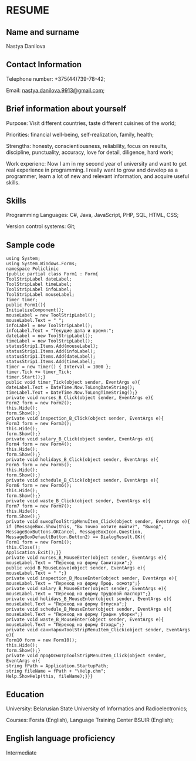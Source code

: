 RESUME
======  

Name and surname
---------------------------------------------------------------------------------------------------------------------------------------------------------------------------------
Nastya Danilova

Contact Information
-------------------
Telephone number: +375(44)739-78-42;  

Email: nastya.danilova.9913@gmail.com;

Brief information about yourself
--------------------------------
Purpose: Visit different countries, taste different cuisines of the world;  

Priorities: financial well-being, self-realization, family, health;  

Strengths: honesty, conscientiousness, reliability, focus on results, discipline, punctuality, accuracy, love for detail, diligence, hard work;  

Work experienc: Now I am in my second year of university and want to get real experience in programming. I really want to grow and develop as a programmer, learn a lot of new and relevant information, and acquire useful skills.

Skills
------
Programming Languages: C#, Java, JavaScript, PHP, SQL, HTML, CSS;  

Version control systems: Git;

Sample code
-----------
    using System;
    using System.Windows.Forms;
    namespace Policlinic
    {public partial class Form1 : Form{
    ToolStripLabel dateLabel;
    ToolStripLabel timeLabel;
    ToolStripLabel infoLabel;
    ToolStripLabel mouseLabel;
    Timer timer;
    public Form1(){
    InitializeComponent();
    mouseLabel = new ToolStripLabel();
    mouseLabel.Text = " ";
    infoLabel = new ToolStripLabel();
    infoLabel.Text = "Текущие дата и время:";
    dateLabel = new ToolStripLabel();
    timeLabel = new ToolStripLabel();
    statusStrip1.Items.Add(mouseLabel);
    statusStrip1.Items.Add(infoLabel);
    statusStrip1.Items.Add(dateLabel);
    statusStrip1.Items.Add(timeLabel);
    timer = new Timer() { Interval = 1000 };
    timer.Tick += timer_Tick;
    timer.Start();}
    public void timer_Tick(object sender, EventArgs e){
    dateLabel.Text = DateTime.Now.ToLongDateString();
    timeLabel.Text = DateTime.Now.ToLongTimeString();}
    private void nurses_B_Click(object sender, EventArgs e){
    Form2 form = new Form2();
    this.Hide();
    form.Show();}
    private void inspection_B_Click(object sender, EventArgs e){
    Form3 form = new Form3();
    this.Hide();
    form.Show();}
    private void salary_B_Click(object sender, EventArgs e){
    Form4 form = new Form4();
    this.Hide();
    form.Show();}
    private void holidays_B_Click(object sender, EventArgs e){
    Form5 form = new Form5();
    this.Hide();
    form.Show();}
    private void schedule_B_Click(object sender, EventArgs e){
    Form6 form = new Form6();
    this.Hide();
    form.Show();}
    private void waste_B_Click(object sender, EventArgs e){
    Form7 form = new Form7();
    this.Hide();
    form.Show();}
    private void выходToolStripMenuItem_Click(object sender, EventArgs e){
    if (MessageBox.Show(this, "Вы точно хотите выйти?", "Выход", MessageBoxButtons.OKCancel, MessageBoxIcon.Question, MessageBoxDefaultButton.Button2) == DialogResult.OK){
    Form1 form = new Form1();
    this.Close();
    Application.Exit();}}
    private void nurses_B_MouseEnter(object sender, EventArgs e){
    mouseLabel.Text = "Переход на форму Санитарки";}
    public void B_MouseLeave(object sender, EventArgs e){
    mouseLabel.Text = " ";}
    private void inspection_B_MouseEnter(object sender, EventArgs e){
    mouseLabel.Text = "Переход на форму Проф. осмотр";}
    private void salary_B_MouseEnter(object sender, EventArgs e){
    mouseLabel.Text = "Переход на форму Трудовой паспорт";}
    private void holidays_B_MouseEnter(object sender, EventArgs e){
    mouseLabel.Text = "Переход на форму Отпуска";}
    private void schedule_B_MouseEnter(object sender, EventArgs e){
    mouseLabel.Text = "Переход на форму График уборки";}
    private void waste_B_MouseEnter(object sender, EventArgs e){
    mouseLabel.Text = "Переход на форму Отходы";}
    private void санитаркиToolStripMenuItem_Click(object sender, EventArgs e){
    Form10 form = new Form10();
    this.Hide();
    form.Show();}
    private void профОсмотрToolStripMenuItem_Click(object sender, EventArgs e){
    string fPath = Application.StartupPath;
    string fileName = fPath + "\Help.chm";
    Help.ShowHelp(this, fileName);}}}

Education
---------
University: Belarusian State University of Informatics and Radioelectronics;  

Courses: Forsta (English), Language Training Center BSUIR (English);

English language proficiency
----------------------------
Intermediate
